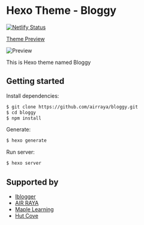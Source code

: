 # Hexo Theme - Bloggy
<!-- Markdown snippet -->

[![Netlify Status](https://api.netlify.com/api/v1/badges/03cdea65-1cec-42f0-a03c-ef252c633f38/deploy-status)](https://app.netlify.com/sites/hexobloggy/deploys)

[Theme Preview](https://hexobloggy.netlify.app)

![Preview](https://hexobloggy.netlify.app/assets/bloggy.jpg)




This is Hexo theme named Bloggy

## Getting started

Install dependencies:

``` bash
$ git clone https://github.com/airraya/bloggy.git
$ cd bloggy
$ npm install
```

Generate:

``` bash
$ hexo generate
```

Run server:

``` bash
$ hexo server
```

## Supported by

- [Iblogger](https://www.iblogger.ca)
- [AIR RAYA](https://www.airraya.com)
- [Maple Learning](https://www.maplelearning.org)
- [Hut Cove](http://www.hutcove.com)


